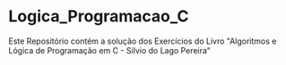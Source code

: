 # Logica_Programacao_C
Este Repositório contém a solução dos Exercícios do Livro "Algoritmos e Lógica de Programação em C - Silvio do Lago Pereira"
